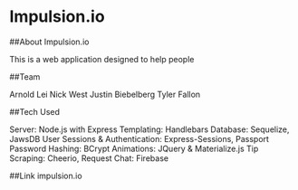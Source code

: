 # Impulsion.io

##About Impulsion.io

This is a web application designed to help people

##Team

Arnold Lei
Nick West
Justin Biebelberg
Tyler Fallon

##Tech Used

Server: Node.js with Express
Templating: Handlebars
Database: Sequelize, JawsDB
User Sessions & Authentication: Express-Sessions, Passport
Password Hashing: BCrypt
Animations: JQuery & Materialize.js
Tip Scraping: Cheerio, Request
Chat: Firebase

##Link
impulsion.io
